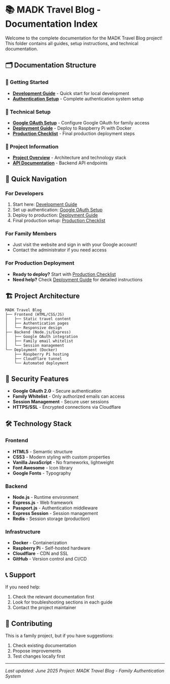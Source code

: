 # 📚 MADK Travel Blog - Documentation Index

Welcome to the complete documentation for the MADK Travel Blog project! This folder contains all guides, setup instructions, and technical documentation.

## 🗂️ Documentation Structure

### 🚀 Getting Started
- **[Development Guide](./DEV_GUIDE.md)** - Quick start for local development
- **[Authentication Setup](./AUTHENTICATION_SETUP.md)** - Complete authentication system setup

### 🔧 Technical Setup
- **[Google OAuth Setup](./GOOGLE_OAUTH_SETUP.md)** - Configure Google OAuth for family access
- **[Deployment Guide](./DEPLOYMENT_GUIDE.md)** - Deploy to Raspberry Pi with Docker
- **[Production Checklist](./PRODUCTION_CHECKLIST.md)** - Final production deployment steps

### 📖 Project Information
- **[Project Overview](./PROJECT_OVERVIEW.md)** - Architecture and technology stack
- **[API Documentation](./API_DOCUMENTATION.md)** - Backend API endpoints

## 🎯 Quick Navigation

### For Developers
1. Start here: [Development Guide](./DEV_GUIDE.md)
2. Set up authentication: [Google OAuth Setup](./GOOGLE_OAUTH_SETUP.md)
3. Deploy to production: [Deployment Guide](./DEPLOYMENT_GUIDE.md)
4. Final production setup: [Production Checklist](./PRODUCTION_CHECKLIST.md)

### For Family Members
- Just visit the website and sign in with your Google account!
- Contact the administrator if you need access

### For Production Deployment
- **Ready to deploy?** Start with [Production Checklist](./PRODUCTION_CHECKLIST.md)
- **Need help?** Check [Deployment Guide](./DEPLOYMENT_GUIDE.md) for detailed instructions

## 🏗️ Project Architecture

```
MADK Travel Blog
├── Frontend (HTML/CSS/JS)
│   ├── Static travel content
│   ├── Authentication pages
│   └── Responsive design
├── Backend (Node.js/Express)
│   ├── Google OAuth integration
│   ├── Family email whitelist
│   └── Session management
└── Deployment (Docker)
    ├── Raspberry Pi hosting
    ├── Cloudflare tunnel
    └── Automated deployment
```

## 🔐 Security Features

- **Google OAuth 2.0** - Secure authentication
- **Family Whitelist** - Only authorized emails can access
- **Session Management** - Secure user sessions
- **HTTPS/SSL** - Encrypted connections via Cloudflare

## 🛠️ Technology Stack

### Frontend
- **HTML5** - Semantic structure
- **CSS3** - Modern styling with custom properties
- **Vanilla JavaScript** - No frameworks, lightweight
- **Font Awesome** - Icon library
- **Google Fonts** - Typography

### Backend
- **Node.js** - Runtime environment
- **Express.js** - Web framework
- **Passport.js** - Authentication middleware
- **Express Session** - Session management
- **Redis** - Session storage (production)

### Infrastructure
- **Docker** - Containerization
- **Raspberry Pi** - Self-hosted hardware
- **Cloudflare** - CDN and SSL
- **GitHub** - Version control and CI/CD

## 📞 Support

If you need help:
1. Check the relevant documentation first
2. Look for troubleshooting sections in each guide
3. Contact the project maintainer

## 🎉 Contributing

This is a family project, but if you have suggestions:
1. Check existing documentation
2. Propose improvements
3. Test changes locally first

---

*Last updated: June 2025*
*Project: MADK Travel Blog - Family Authentication System*
